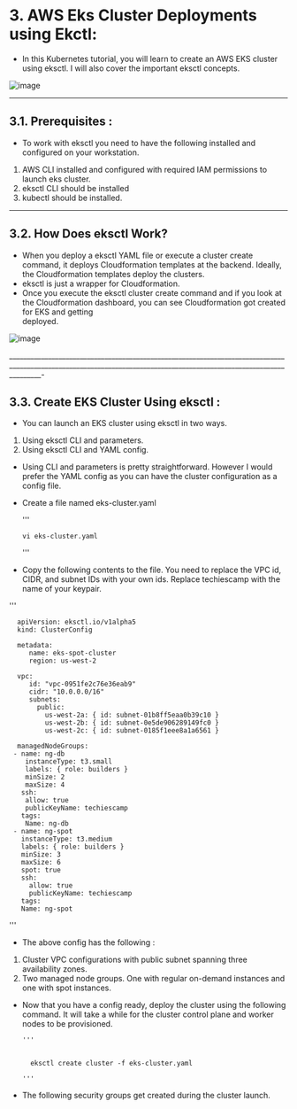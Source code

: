 
# 3. AWS Eks Cluster Deployments using  Ekctl:

+ In this Kubernetes tutorial, you will learn to create an AWS EKS cluster using eksctl. I will also cover the important eksctl concepts.

![image](https://user-images.githubusercontent.com/105772882/227536535-43623f0d-3b7f-4579-9e5f-d547d3ac4b67.png)

_____________________________________________________________________________________________________________________________________________________________________

## 3.1. Prerequisites :

+ To work with eksctl you need to have the following installed and configured on your workstation.
1. AWS CLI installed and configured with required IAM permissions to launch eks cluster.
2. eksctl CLI should be installed
3. kubectl should be installed.

_____________________________________________________________________________________________________________________________________________________________________

## 3.2. How Does eksctl Work?

+ When you deploy a eksctl YAML file or execute a cluster create command, it deploys Cloudformation templates at the backend. Ideally, the Cloudformation templates       deploy the clusters.
+ eksctl is just a wrapper for Cloudformation.
+ Once you execute the eksctl cluster create command and if you look at the Cloudformation dashboard, you can see Cloudformation got created for EKS and getting       
  deployed.

![image](https://user-images.githubusercontent.com/105772882/227537366-d713f91a-3404-4238-9c9a-b6623eac13aa.png)

_____________________________________________________________________________________________________________________________________________________________________-

## 3.3. Create EKS Cluster Using eksctl :

+ You can launch an EKS cluster using eksctl in two ways.
1. Using eksctl CLI and parameters.
2. Using eksctl CLI and YAML config.

+ Using CLI and parameters is pretty straightforward. However I would prefer the YAML config as you can have the cluster configuration as a config file.
+ Create a file named eks-cluster.yaml

    '''
      
      vi eks-cluster.yaml 
    '''
+ Copy the following contents to the file. You need to replace the VPC id, CIDR, and subnet IDs with your own ids. Replace techiescamp with the name of your           keypair.

 
 '''

      apiVersion: eksctl.io/v1alpha5
      kind: ClusterConfig

      metadata:
         name: eks-spot-cluster
         region: us-west-2

      vpc:
         id: "vpc-0951fe2c76e36eab9"
         cidr: "10.0.0.0/16"
         subnets:
           public:
             us-west-2a: { id: subnet-01b8ff5eaa0b39c10 }
             us-west-2b: { id: subnet-0e5de906289149fc0 }
             us-west-2c: { id: subnet-0185f1eee8a1a6561 }

      managedNodeGroups:
     - name: ng-db
        instanceType: t3.small
        labels: { role: builders }
        minSize: 2
        maxSize: 4
       ssh: 
        allow: true
        publicKeyName: techiescamp
       tags:
        Name: ng-db
     - name: ng-spot
       instanceType: t3.medium
       labels: { role: builders }
       minSize: 3
       maxSize: 6
       spot: true
       ssh: 
         allow: true
         publicKeyName: techiescamp
       tags:
       Name: ng-spot
	   
	   
 '''   

+ The above config has the following :
1. Cluster VPC configurations with public subnet spanning three availability zones.
2. Two managed node groups. One with regular on-demand instances and one with spot instances.

+ Now that you have a config ready, deploy the cluster using the following command. It will take a while for the cluster control plane and worker nodes to be provisioned.


      '''
	    
		
		eksctl create cluster -f eks-cluster.yaml
		
	  '''
	  
+ The following security groups get created during the cluster launch.